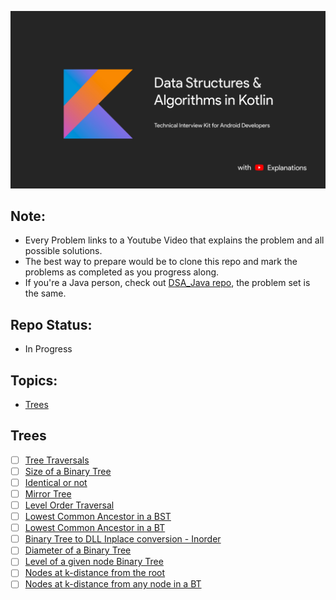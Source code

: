 
![image](./img/Kotlin_banner.jpg)

## Note:
- Every Problem links to a Youtube Video that explains the problem and all possible solutions.
- The best way to prepare would be to clone this repo and mark the problems as completed as you progress along.
- If you're a Java person, check out [DSA_Java repo](https://github.com/SyamSundarKirubakaran/DSA_Java), the problem set is the same.

## Repo Status:
- In Progress

## Topics:
- [Trees](#Trees)

## Trees
- [ ] [Tree Traversals](https://youtu.be/UqrqzRPJElk)
- [ ] [Size of a Binary Tree](https://youtu.be/T8KyS9JZpCU)
- [ ] [Identical or not](https://youtu.be/oxgOo4vT4CI)
- [ ] [Mirror Tree](https://youtu.be/bW4EdiMm05M)
- [ ] [Level Order Traversal](https://youtu.be/c5IwTf1h3Nc)
- [ ] [Lowest Common Ancestor in a BST](https://youtu.be/fd_wVjtItIY)
- [ ] [Lowest Common Ancestor in a BT](https://youtu.be/b0eZmFKHI1s)
- [ ] [Binary Tree to DLL Inplace conversion - Inorder](https://youtu.be/jE1LFxa-Uaw)
- [ ] [Diameter of a Binary Tree](https://youtu.be/_gd5x2EjYgk)
- [ ] [Level of a given node Binary Tree](https://youtu.be/Wq3wnxq_hpQ)
- [ ] [Nodes at k-distance from the root](https://youtu.be/2oF5MuBH9r8)
- [ ] [Nodes at k-distance from any node in a BT](https://youtu.be/uQgkmWievXM)